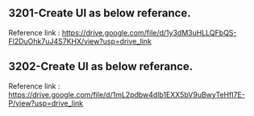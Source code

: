 ## 3201-Create UI as below referance.

Reference link : https://drive.google.com/file/d/1y3dM3uHLLQFbQS-Fl2DuOhk7uJ4S7KHX/view?usp=drive_link

## 3202-Create UI as below referance.

Reference link : https://drive.google.com/file/d/1mL2pdbw4dlb1EXX5bV9uBwyTeHfI7E-P/view?usp=drive_link



